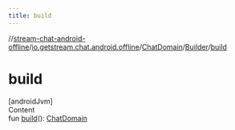 ```yaml
---
title: build
---
```

//[stream-chat-android-offline](../../../../index.md)/[io.getstream.chat.android.offline](../../index.md)/[ChatDomain](../index.md)/[Builder](index.md)/[build](build.md)



# build  
[androidJvm]  
Content  
fun [build](build.md)(): [ChatDomain](../index.md)  



